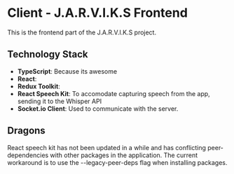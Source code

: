 # Client - J.A.R.V.I.K.S Frontend

This is the frontend part of the J.A.R.V.I.K.S project.

## Technology Stack

- **TypeScript**: Because its awesome
- **React**: 
- **Redux Toolkit**:
- **React Speech Kit**: To accomodate capturing speech from the app, sending it to the Whisper API
- **Socket.io Client**: Used to communicate with the server.

## Dragons
React speech kit has not been updated in a while and has conflicting peer-dependencies with other packages in the application. 
The current workaround is to use the --legacy-peer-deps flag when installing packages.
